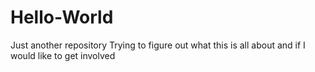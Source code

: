 # Hello-World
Just another repository
Trying to figure out what this is all about and if I would like to get involved
